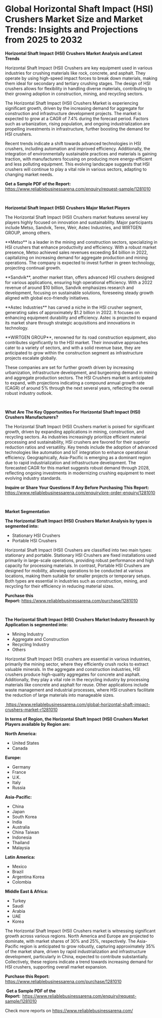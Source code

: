 <p><h1>Global Horizontal Shaft Impact (HSI) Crushers Market Size and Market Trends: Insights and Projections from 2025 to 2032</h1></p><p><strong>Horizontal Shaft Impact (HSI) Crushers Market Analysis and Latest Trends</strong></p>
<p><p>Horizontal Shaft Impact (HSI) Crushers are key equipment used in various industries for crushing materials like rock, concrete, and asphalt. They operate by using high-speed impact forces to break down materials, making them ideal for secondary and tertiary crushing stages. The design of HSI crushers allows for flexibility in handling diverse materials, contributing to their growing adoption in construction, mining, and recycling sectors.</p><p>The Horizontal Shaft Impact (HSI) Crushers Market is experiencing significant growth, driven by the increasing demand for aggregate for construction and infrastructure development projects. The market is expected to grow at a CAGR of 7.4% during the forecast period. Factors such as urbanization, rising population, and ongoing industrialization are propelling investments in infrastructure, further boosting the demand for HSI crushers.</p><p>Recent trends indicate a shift towards advanced technologies in HSI crushers, including automation and improved efficiency. Additionally, the integration of environmentally sustainable practices and materials is gaining traction, with manufacturers focusing on producing more energy-efficient and less polluting equipment. This evolving landscape suggests that HSI crushers will continue to play a vital role in various sectors, adapting to changing market needs.</p></p>
<p><strong>Get a Sample PDF of the Report:&nbsp;</strong> <a href="https://www.reliablebusinessarena.com/enquiry/request-sample/1281010?utm_campaign=2187&utm_medium=2&utm_source=Github&utm_content=ia&utm_term=24032025&utm_id=horizontal-shaft-impact-hsi-crushers">https://www.reliablebusinessarena.com/enquiry/request-sample/1281010</a></p>
<p>&nbsp;</p>
<p><strong>Horizontal Shaft Impact (HSI) Crushers Major Market Players</strong></p>
<p><p>The Horizontal Shaft Impact (HSI) Crushers market features several key players highly focused on innovation and sustainability. Major participants include Metso, Sandvik, Terex, Weir, Astec Industries, and WIRTGEN GROUP, among others.</p><p>**Metso** is a leader in the mining and construction sectors, specializing in HSI crushers that enhance productivity and efficiency. With a robust market presence, Metso achieved sales revenues exceeding $4 billion in 2022, capitalizing on increasing demand for aggregate production and mining operations. The company is expected to invest further in green technology, projecting continual growth.</p><p>**Sandvik**, another market titan, offers advanced HSI crushers designed for various applications, ensuring high operational efficiency. With a 2022 revenue of around $10 billion, Sandvik emphasizes research and development, focusing on sustainable solutions, foreseeing steady growth aligned with global eco-friendly initiatives.</p><p>**Astec Industries** has carved a niche in the HSI crusher segment, generating sales of approximately $1.2 billion in 2022. It focuses on enhancing equipment durability and efficiency. Astec is projected to expand its market share through strategic acquisitions and innovations in technology.</p><p>**WIRTGEN GROUP**, renowned for its road construction equipment, also contributes significantly to the HSI market. Their innovative approaches cater to a variety of sectors, and with a solid revenue base, they are anticipated to grow within the construction segment as infrastructure projects escalate globally.</p><p>These companies are set for further growth driven by increasing urbanization, infrastructure development, and burgeoning demand in mining and aggregate production sectors. The HSI Crushers market is anticipated to expand, with projections indicating a compound annual growth rate (CAGR) of around 5% through the next several years, reflecting the overall robust industry outlook.</p></p>
<p>&nbsp;</p>
<p><strong>What Are The Key Opportunities For Horizontal Shaft Impact (HSI) Crushers Manufacturers?</strong></p>
<p><p>The Horizontal Shaft Impact (HSI) Crushers market is poised for significant growth, driven by expanding applications in mining, construction, and recycling sectors. As industries increasingly prioritize efficient material processing and sustainability, HSI crushers are favored for their superior reduction ratios and versatility. Key trends include the adoption of advanced technologies like automation and IoT integration to enhance operational efficiency. Geographically, Asia-Pacific is emerging as a dominant region due to rapid industrialization and infrastructure development. The forecasted CAGR for this market suggests robust demand through 2028, reflecting ongoing investments in modernizing crushing equipment to meet evolving industry standards.</p></p>
<p><strong>Inquire or Share Your Questions If Any Before Purchasing This Report:</strong> <a href="https://www.reliablebusinessarena.com/enquiry/pre-order-enquiry/1281010?utm_campaign=2187&utm_medium=2&utm_source=Github&utm_content=ia&utm_term=24032025&utm_id=horizontal-shaft-impact-hsi-crushers">https://www.reliablebusinessarena.com/enquiry/pre-order-enquiry/1281010</a></p>
<p>&nbsp;</p>
<p><strong>Market Segmentation</strong></p>
<p><strong>The Horizontal Shaft Impact (HSI) Crushers Market Analysis by types is segmented into:</strong></p>
<p><ul><li>Stationary HSI Crushers</li><li>Portable HSI Crushers</li></ul></p>
<p><p>Horizontal Shaft Impact (HSI) Crushers are classified into two main types: stationary and portable. Stationary HSI Crushers are fixed installations used primarily in large-scale operations, providing robust performance and high capacity for processing materials. In contrast, Portable HSI Crushers are designed for mobility, allowing operations to be conducted at various locations, making them suitable for smaller projects or temporary setups. Both types are essential in industries such as construction, mining, and recycling for their efficiency in reducing material sizes.</p></p>
<p><strong>Purchase this Report:&nbsp;</strong><a href="https://www.reliablebusinessarena.com/purchase/1281010?utm_campaign=2187&utm_medium=2&utm_source=Github&utm_content=ia&utm_term=24032025&utm_id=horizontal-shaft-impact-hsi-crushers">https://www.reliablebusinessarena.com/purchase/1281010</a></p>
<p>&nbsp;</p>
<p><strong>The Horizontal Shaft Impact (HSI) Crushers Market Industry Research by Application is segmented into:</strong></p>
<p><ul><li>Mining Industry</li><li>Aggregate and Construction</li><li>Recycling Industry</li><li>Others</li></ul></p>
<p><p>Horizontal Shaft Impact (HSI) crushers are essential in various industries, primarily the mining sector, where they efficiently crush rocks to extract valuable minerals. In the aggregate and construction industries, HSI crushers produce high-quality aggregates for concrete and asphalt. Additionally, they play a vital role in the recycling industry by processing materials like concrete and asphalt for reuse. Other applications include waste management and industrial processes, where HSI crushers facilitate the reduction of large materials into manageable sizes.</p></p>
<p><a href="https://www.reliablebusinessarena.com/global-horizontal-shaft-impact-crushers-market-r1281010?utm_campaign=2187&utm_medium=2&utm_source=Github&utm_content=ia&utm_term=24032025&utm_id=horizontal-shaft-impact-hsi-crushers">&nbsp;https://www.reliablebusinessarena.com/global-horizontal-shaft-impact-crushers-market-r1281010</a></p>
<p><strong>In terms of Region, the Horizontal Shaft Impact (HSI) Crushers Market Players available by Region are:</strong></p>
<p>
    <p> <strong> North America: </strong>
        <ul>
            <li>United States</li>
            <li>Canada</li>
        </ul>
        </p> 
    <p> <strong> Europe: </strong>
        <ul>
            <li>Germany</li>
            <li>France</li>
            <li>U.K.</li>
            <li>Italy</li>
            <li>Russia</li>
        </ul>
        </p> 
    <p> <strong> Asia-Pacific: </strong>
        <ul>
            <li>China</li>
            <li>Japan</li>
            <li>South Korea</li>
            <li>India</li>
            <li>Australia</li>
            <li>China Taiwan</li>
            <li>Indonesia</li>
            <li>Thailand</li>
            <li>Malaysia</li>
        </ul>
        </p> 
    <p> <strong> Latin America: </strong>
        <ul>
            <li>Mexico</li>
            <li>Brazil</li>
            <li>Argentina Korea</li>
            <li>Colombia</li>
        </ul>
        </p> 
    <p> <strong> Middle East & Africa: </strong>
        <ul>
            <li>Turkey</li>
            <li>Saudi</li>
            <li>Arabia</li>
            <li>UAE</li>
            <li>Korea</li>
        </ul>
    </p>
    </p>
<p><p>The Horizontal Shaft Impact (HSI) Crushers market is witnessing significant growth across various regions. North America and Europe are projected to dominate, with market shares of 30% and 25%, respectively. The Asia-Pacific region is anticipated to grow robustly, capturing approximately 35% of the market share, driven by rapid industrialization and infrastructure development, particularly in China, expected to contribute substantially. Collectively, these regions indicate a trend towards increasing demand for HSI crushers, supporting overall market expansion.</p></p>
<p><strong>Purchase this Report: </strong><a href="https://www.reliablebusinessarena.com/purchase/1281010?utm_campaign=2187&utm_medium=2&utm_source=Github&utm_content=ia&utm_term=24032025&utm_id=horizontal-shaft-impact-hsi-crushers">https://www.reliablebusinessarena.com/purchase/1281010</a></p>
<p>&nbsp;<strong>Get a Sample PDF of the Report:&nbsp;&nbsp;</strong><a href="https://www.reliablebusinessarena.com/enquiry/request-sample/1281010?utm_campaign=2187&utm_medium=2&utm_source=Github&utm_content=ia&utm_term=24032025&utm_id=horizontal-shaft-impact-hsi-crushers">https://www.reliablebusinessarena.com/enquiry/request-sample/1281010</a></p>
<p><strong></strong></p>
<p>Check more reports on <a href="https://www.reliablebusinessarena.com/?utm_campaign=2187&utm_medium=2&utm_source=Github&utm_content=ia&utm_term=24032025&utm_id=horizontal-shaft-impact-hsi-crushers">https://www.reliablebusinessarena.com/</a></p>